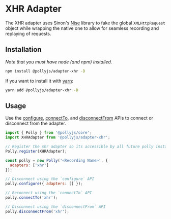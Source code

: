# XHR Adapter

The XHR adapter uses Sinon's [Nise](https://github.com/sinonjs/nise) library
to fake the global `XMLHttpRequest` object while wrapping the native one to allow
for seamless recording and replaying of requests.

## Installation

_Note that you must have node (and npm) installed._

```bash
npm install @pollyjs/adapter-xhr -D
```

If you want to install it with [yarn](https://yarnpkg.com):

```bash
yarn add @pollyjs/adapter-xhr -D
```

## Usage

Use the [configure](api#configure), [connectTo](api#connectto), and
[disconnectFrom](api#disconnectfrom) APIs to connect or disconnect from the
adapter.

```js
import { Polly } from '@pollyjs/core';
import XHRAdapter from '@pollyjs/adapter-xhr';

// Register the xhr adapter so its accessible by all future polly instances
Polly.register(XHRAdapter);

const polly = new Polly('<Recording Name>', {
  adapters: ['xhr']
});

// Disconnect using the `configure` API
polly.configure({ adapters: [] });

// Reconnect using the `connectTo` API
polly.connectTo('xhr');

// Disconnect using the `disconnectFrom` API
polly.disconnectFrom('xhr');
```
